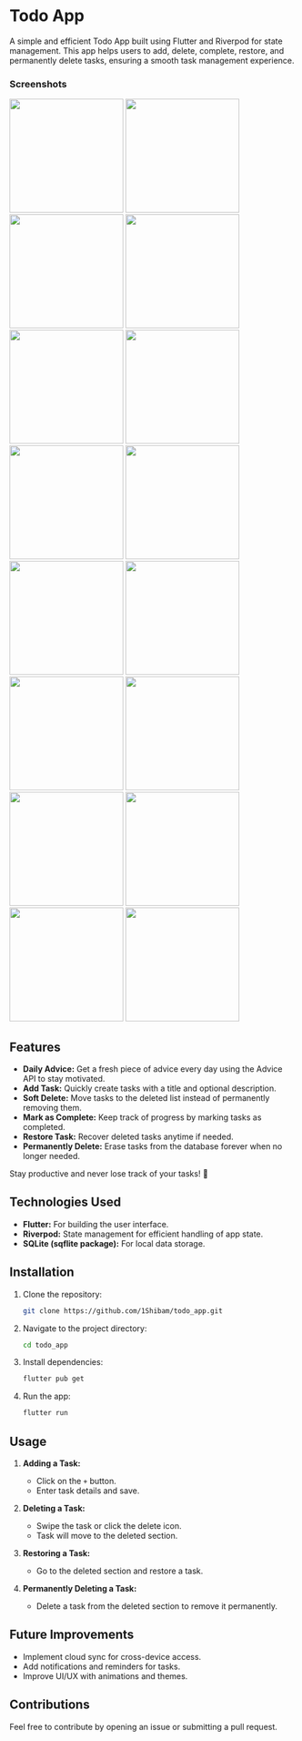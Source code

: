 # Todo App

A simple and efficient Todo App built using Flutter and Riverpod for state management. This app helps users to add, delete, complete, restore, and permanently delete tasks, ensuring a smooth task management experience.
### Screenshots

<img src="https://github.com/user-attachments/assets/afc776e1-a257-4c1d-9821-e4447b1198f5" width="200">
<img src="https://github.com/user-attachments/assets/7190553a-2779-46a0-8d9a-78685395b145" width="200">
<img src="https://github.com/user-attachments/assets/c32f2a64-07bf-4f18-bc03-d152b037f7d9" width="200">
<img src="https://github.com/user-attachments/assets/01331e42-8456-44e8-a679-385396e92e40" width="200">
<img src="https://github.com/user-attachments/assets/8623a7be-bfc4-4510-a8c9-6c581736c71d" width="200">
<img src="https://github.com/user-attachments/assets/d265c827-537f-4774-a652-28cc3d060eb6" width="200">
<img src="https://github.com/user-attachments/assets/352e315f-1ae0-452d-a378-da8e9c6c5d5c" width="200">
<img src="https://github.com/user-attachments/assets/71feba09-d133-418a-99ac-fe188e799658" width="200">
<img src="https://github.com/user-attachments/assets/3a8162bc-b08f-4223-bc2e-0e7cf45fa686" width="200">
<img src="https://github.com/user-attachments/assets/53990e44-95b8-4054-8707-c5399df79d94" width="200">
<img src="https://github.com/user-attachments/assets/afd7b5a8-66c2-4b05-b289-d11135f9cbed" width="200">
<img src="https://github.com/user-attachments/assets/61401349-6edd-4cd0-bde0-879450008843" width="200">
<img src="https://github.com/user-attachments/assets/1d837210-78bb-475f-9b6a-6d0d69a364a4" width="200">
<img src="https://github.com/user-attachments/assets/342c300a-36e6-4a37-929d-dfd4643bca1e" width="200">
<img src="https://github.com/user-attachments/assets/da725a33-78c7-4546-96c2-1f66b94bc48d" width="200">
<img src="https://github.com/user-attachments/assets/4d66c66f-45c3-4496-ae2a-450a7a15b085" width="200">






## Features  

- **Daily Advice:** Get a fresh piece of advice every day using the Advice API to stay motivated.  
- **Add Task:** Quickly create tasks with a title and optional description.  
- **Soft Delete:** Move tasks to the deleted list instead of permanently removing them.  
- **Mark as Complete:** Keep track of progress by marking tasks as completed.  
- **Restore Task:** Recover deleted tasks anytime if needed.  
- **Permanently Delete:** Erase tasks from the database forever when no longer needed.  

Stay productive and never lose track of your tasks! 🚀  

## Technologies Used

- **Flutter:** For building the user interface.
- **Riverpod:** State management for efficient handling of app state.
- **SQLite (sqflite package):** For local data storage.

## Installation

1. Clone the repository:
   ```bash
   git clone https://github.com/1Shibam/todo_app.git
   ```

2. Navigate to the project directory:
   ```bash
   cd todo_app
   ```

3. Install dependencies:
   ```bash
   flutter pub get
   ```

4. Run the app:
   ```bash
   flutter run
   ```

## Usage

1. **Adding a Task:**
   - Click on the `+` button.
   - Enter task details and save.

2. **Deleting a Task:**
   - Swipe the task or click the delete icon.
   - Task will move to the deleted section.

3. **Restoring a Task:**
   - Go to the deleted section and restore a task.

4. **Permanently Deleting a Task:**
   - Delete a task from the deleted section to remove it permanently.

## Future Improvements

- Implement cloud sync for cross-device access.
- Add notifications and reminders for tasks.
- Improve UI/UX with animations and themes.

## Contributions

Feel free to contribute by opening an issue or submitting a pull request.







